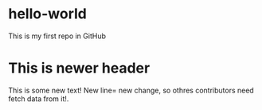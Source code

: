# hello-world
This is my first repo in GitHub
# This is newer header
This is some new text!
New line= new change, so othres contributors need fetch data from it!.
